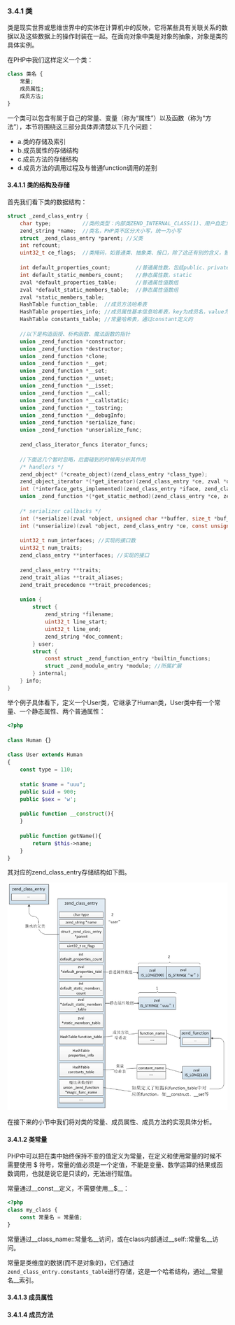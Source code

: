 ### 3.4.1 类
类是现实世界或思维世界中的实体在计算机中的反映，它将某些具有关联关系的数据以及这些数据上的操作封装在一起。在面向对象中类是对象的抽象，对象是类的具体实例。

在PHP中我们这样定义一个类：
```php
class 类名 {
    常量;
    成员属性;
    成员方法;
}
```

一个类可以包含有属于自己的常量、变量（称为“属性”）以及函数（称为“方法”），本节将围绕这三部分具体弄清楚以下几个问题：

* a.类的存储及索引
* b.成员属性的存储结构
* c.成员方法的存储结构
* d.成员方法的调用过程及与普通function调用的差别

#### 3.4.1.1 类的结构及存储
首先我们看下类的数据结构：
```c
struct _zend_class_entry {
    char type;          //类的类型：内部类ZEND_INTERNAL_CLASS(1)、用户自定义类ZEND_USER_CLASS(2)
    zend_string *name;  //类名，PHP类不区分大小写，统一为小写
    struct _zend_class_entry *parent; //父类
    int refcount;
    uint32_t ce_flags;  //类掩码，如普通类、抽象类、接口，除了这还有别的含义，暂未弄清

    int default_properties_count;        //普通属性数，包括public、private
    int default_static_members_count;    //静态属性数，static
    zval *default_properties_table;      //普通属性值数组
    zval *default_static_members_table;  //静态属性值数组
    zval *static_members_table;
    HashTable function_table;  //成员方法哈希表
    HashTable properties_info; //成员属性基本信息哈希表，key为成员名，value为zend_property_info
    HashTable constants_table; //常量哈希表，通过constant定义的

    //以下是构造函授、析构函数、魔法函数的指针
    union _zend_function *constructor;
    union _zend_function *destructor;
    union _zend_function *clone;
    union _zend_function *__get;
    union _zend_function *__set;
    union _zend_function *__unset;
    union _zend_function *__isset;
    union _zend_function *__call;
    union _zend_function *__callstatic;
    union _zend_function *__tostring;
    union _zend_function *__debugInfo;
    union _zend_function *serialize_func;
    union _zend_function *unserialize_func;

    zend_class_iterator_funcs iterator_funcs;

    //下面这几个暂时忽略，后面碰到的时候再分析其作用
    /* handlers */
    zend_object* (*create_object)(zend_class_entry *class_type);
    zend_object_iterator *(*get_iterator)(zend_class_entry *ce, zval *object, int by_ref);
    int (*interface_gets_implemented)(zend_class_entry *iface, zend_class_entry *class_type); /* a class implements this interface */
    union _zend_function *(*get_static_method)(zend_class_entry *ce, zend_string* method);

    /* serializer callbacks */
    int (*serialize)(zval *object, unsigned char **buffer, size_t *buf_len, zend_serialize_data *data);
    int (*unserialize)(zval *object, zend_class_entry *ce, const unsigned char *buf, size_t buf_len, zend_unserialize_data *data);

    uint32_t num_interfaces; //实现的接口数
    uint32_t num_traits;
    zend_class_entry **interfaces; //实现的接口

    zend_class_entry **traits;
    zend_trait_alias **trait_aliases;
    zend_trait_precedence **trait_precedences;

    union {
        struct {
            zend_string *filename;
            uint32_t line_start;
            uint32_t line_end;
            zend_string *doc_comment;
        } user;
        struct {
            const struct _zend_function_entry *builtin_functions;
            struct _zend_module_entry *module; //所属扩展
        } internal;
    } info;
}
```
举个例子具体看下，定义一个User类，它继承了Human类，User类中有一个常量、一个静态属性、两个普通属性：
```php
<?php

class Human {}

class User extends Human
{
    const type = 110;

    static $name = "uuu";
    public $uid = 900;
    public $sex = 'w';

    public function __construct(){
    }

    public function getName(){
        return $this->name;
    }
}
```
其对应的zend_class_entry存储结构如下图。

![zend_class](img/zend_class.png)

在接下来的小节中我们将对类的常量、成员属性、成员方法的实现具体分析。

#### 3.4.1.2 类常量
PHP中可以把在类中始终保持不变的值定义为常量，在定义和使用常量的时候不需要使用 $ 符号，常量的值必须是一个定值，不能是变量、数学运算的结果或函数调用，也就是说它是只读的，无法进行赋值。

常量通过__const__定义，不需要使用__$__：
```php
<?php
class my_class {
    const 常量名 = 常量值;
}
```
常量通过__class_name::常量名__访问，或在class内部通过__self::常量名__访问。

常量是类维度的数据(而不是对象的)，它们通过`zend_class_entry.constants_table`进行存储，这是一个哈希结构，通过__常量名__索引。

#### 3.4.1.3 成员属性

#### 3.4.1.4 成员方法
